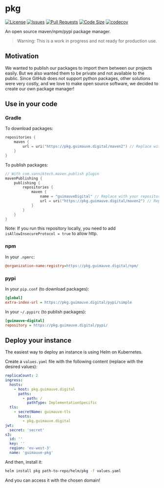 # pkg

[![License](https://img.shields.io/github/license/guimauvedigital/pkg)](LICENSE)
[![Issues](https://img.shields.io/github/issues/guimauvedigital/pkg)]()
[![Pull Requests](https://img.shields.io/github/issues-pr/guimauvedigital/pkg)]()
[![Code Size](https://img.shields.io/github/languages/code-size/guimauvedigital/pkg)]()
[![codecov](https://codecov.io/gh/guimauvedigital/pkg/graph/badge.svg?token=XZ7HrShgH3)](https://codecov.io/gh/guimauvedigital/pkg)

An open source maven/npm/pypi package manager.

> Warning: This is a work in progress and not ready for production use.

## Motivation

We wanted to publish our packages to import them between our projects easily. But we also wanted them to be private and
not available to the public. Since GitHub does not support python packages, other solutions were very costly, and we
love to make open source software, we decided to create our own package manager!

## Use in your code

### Gradle

To download packages:

```kotlin
repositories {
    maven {
        url = uri("https://pkg.guimauve.digital/maven2") // Replace with your repository URL
    }
}
```

To publish packages:

```kotlin
// With com.vanniktech.maven.publish plugin
mavenPublishing {
    publishing {
        repositories {
            maven {
                name = "guimauveDigital" // Replace with your repository name
                url = uri("https://pkg.guimauve.digital/maven2") // Replace with your repository URL
            }
        }
    }
}
```

Note: If you run this repository locally, you need to add `isAllowInsecureProtocol = true` to allow http.

### npm

In your `.npmrc`:

```ini
@organization-name:registry=https://pkg.guimauve.digital/npm/
```

### pypi

In your `pip.conf` (to download packages):

```ini
[global]
extra-index-url = https://pkg.guimauve.digital/pypi/simple
```

In your `~/.pypirc` (to publish packages):

```ini
[guimauve-digital]
repository = https://pkg.guimauve.digital/pypi/
```

## Deploy your instance

The easiest way to deploy an instance is using Helm on Kubernetes.

Create a `values.yaml` file with the following content (replace with the desired values):

```yaml
replicaCount: 2
ingress:
  hosts:
    - host: pkg.guimauve.digital
      paths:
        - path: /
          pathType: ImplementationSpecific
  tls:
    - secretName: guimauve-tls
      hosts:
        - pkg.guimauve.digital
jwt:
  secret: 'secret'
s3:
  id: ''
  key: ''
  region: 'eu-west-3'
  name: 'guimauve-pkg'
```

And then, install it:

```bash
helm install pkg path-to-repo/helm/pkg -f values.yaml
```

And you can access it with the chosen domain!
